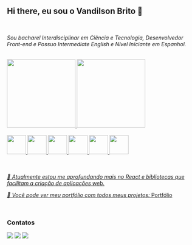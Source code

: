 ## Hi there, eu sou o Vandilson Brito 👋

<br>

<i>Sou bacharel Interdisciplinar em Ciência e Tecnologia, Desenvolvedor Front-end e Possuo Intermediate English e Nível Iniciante em Espanhol.</i>

<br>

<div>
<a href="https://github.com/vandilsonbrito">
<img loading="lazy" height="180em" src="https://github-readme-stats.vercel.app/api?username=vandilsonbrito&show_icons=true&theme=dracula&include_all_commits=true&count_private=true"/>
<img loading="lazy" height="180em" src="https://github-readme-stats.vercel.app/api/top-langs/?username=vandilsonbrito&layout=compact&langs_count=7&theme=dracula"/>
</div>

<br>

<div class="width= '100%' height='100%' display='flex' gap='10px'">
        <img loading="lazy" src="https://cdn.jsdelivr.net/gh/devicons/devicon/icons/html5/html5-original.svg" width= "50" height= "50"/>   
        <img loading="lazy" src="https://cdn.jsdelivr.net/gh/devicons/devicon/icons/css3/css3-original.svg" width= "50" height= "50"/>   <img loading="lazy" src="https://cdn.jsdelivr.net/gh/devicons/devicon/icons/tailwindcss/tailwindcss-original-wordmark.svg" width= "50" height= "50"/>   
        <img loading="lazy" src="https://cdn.jsdelivr.net/gh/devicons/devicon/icons/javascript/javascript-original.svg" width= "50" height= "50"/>   
        <img loading="lazy" src="https://cdn.jsdelivr.net/gh/devicons/devicon/icons/react/react-original-wordmark.svg" width= "50" height= "50"/>   
        <img loading="lazy" src="https://cdn.jsdelivr.net/gh/devicons/devicon/icons/git/git-original-wordmark.svg" width= "50" height= "50"/>
</div>

<br>
<br>

<i>🌱 Atualmente estou me aprofundando mais no React e bibliotecas que facilitam a criação de aplicações web.</i>

<i>🔭 Você pode ver meu portfólio com todos meus projetos:</i> [Portfólio](https://vandilson-portfolio.netlify.app/)

<br>

### Contatos

<div>
<a href="https://instagram.com/frontendvan" target="_blank"><img loading="lazy" src="https://img.shields.io/badge/-Instagram-%23E4405F?style=for-the-badge&logo=instagram&logoColor=white" target="_blank"></a>
<a href = "mailto:vandilson25@outlook.com"><img loading="lazy" src="https://img.shields.io/badge/Gmail-D14836?style=for-the-badge&logo=gmail&logoColor=white" target="_blank"></a>
<a href="https://www.linkedin.com/in/vandilson-brito-b791b3216" target="_blank"><img loading="lazy" src="https://img.shields.io/badge/-LinkedIn-%230077B5?style=for-the-badge&logo=linkedin&logoColor=white" target="_blank"></a>   
</div>
 <!--
**vandilsonbrito/vandilsonbrito** is a ✨ _special_ ✨ repository because its `README.md` (this file) appears on your GitHub profile.

Here are some ideas to get you started:

- 🔭 I’m currently working on ...
- 🌱 I’m currently learning ...
- 👯 I’m looking to collaborate on ...
- 🤔 I’m looking for help with ...
- 💬 Ask me about ...
- 📫 How to reach me: ...
- 😄 Pronouns: ...
- ⚡ Fun fact: ...
-->
